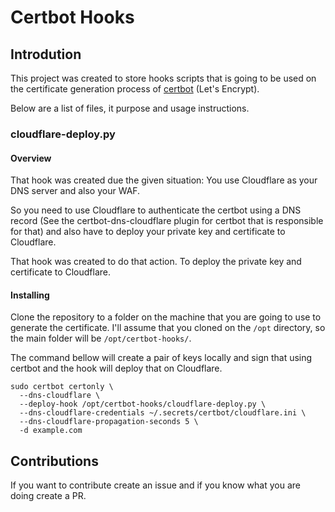 # Certbot Hooks

## Introdution

This project was created to store hooks scripts that is going to be used on the certificate generation process of [certbot](https://github.com/certbot/certbot) (Let's Encrypt).

Below are a list of files, it purpose and usage instructions.


### cloudflare-deploy.py

#### Overview

That hook was created due the given situation: You use Cloudflare as your DNS server and also your WAF.

So you need to use Cloudflare to authenticate the certbot using a DNS record (See the certbot-dns-cloudflare plugin for certbot that is responsible for that) and also have to deploy your private key and certificate to Cloudflare.

That hook was created to do that action. To deploy the private key and certificate to Cloudflare.

#### Installing

Clone the repository to a folder on the machine that you are going to use to generate the certificate. I'll assume that you cloned on the `/opt` directory, so the main folder will be `/opt/certbot-hooks/`.

The command bellow will create a pair of keys locally and sign that using certbot and the hook will deploy that on Cloudflare.

```
sudo certbot certonly \
  --dns-cloudflare \
  --deploy-hook /opt/certbot-hooks/cloudflare-deploy.py \
  --dns-cloudflare-credentials ~/.secrets/certbot/cloudflare.ini \
  --dns-cloudflare-propagation-seconds 5 \
  -d example.com
```

## Contributions

If you want to contribute create an issue and if you know what you are doing create a PR.